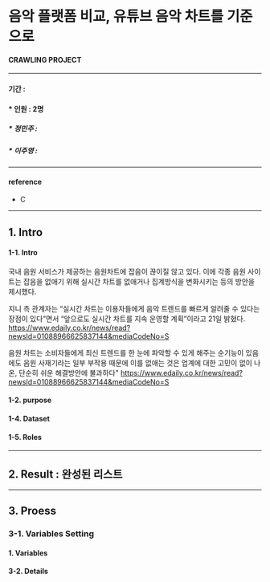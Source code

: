 # 음악 플랫폼 비교, 유튜브 음악 차트를 기준으로

#### __CRAWLING PROJECT__
****
#### 기간 : 
#### * 인원 : 2명
##### * 정민주 :  
##### 
##### * 이주영 : 
##### 
****
#### reference
* C
****


## 1. Intro

#### 1-1. Intro
국내 음원 서비스가 제공하는 음원차트에 잡음이 끊이질 않고 있다. 
이에 각종 음원 사이트는 잡음을 없애기 위해 실시간 차트를 없애거나 집계방식을 변화시키는 등의 방안을 제시했다.

지니 측 관계자는 “실시간 차트는 이용자들에게 음악 트렌드를 빠르게 알려줄 수 있다는 장점이 있다”면서 “앞으로도 실시간 차트를 지속 운영할 계획”이라고 21일 밝혔다.
https://www.edaily.co.kr/news/read?newsId=01088966625837144&mediaCodeNo=S

음원 차트는 소비자들에게 최신 트렌드를 한 눈에 파악할 수 있게 해주는 순기능이 있음에도 음원 사재기라는 일부 부작용 때문에 이를 없애는 것은 업계에 대한 고민이 없이 나온, 
단순히 쉬운 해결방안에 불과하다"
https://www.edaily.co.kr/news/read?newsId=01088966625837144&mediaCodeNo=S


#### 1-2. purpose

#### 1-4. Dataset

#### 1-5. Roles


****

## 2. Result : 완성된 리스트

****

## 3. Proess

### 3-1. Variables Setting

#### 1. Variables

#### 3-2. Details







